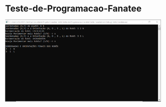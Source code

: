 # Teste-de-Programacao-Fanatee

![alt text](https://github.com/refalguera/Teste-de-Programacao-Fanatee/blob/master/Images/Capturar.PNG)
